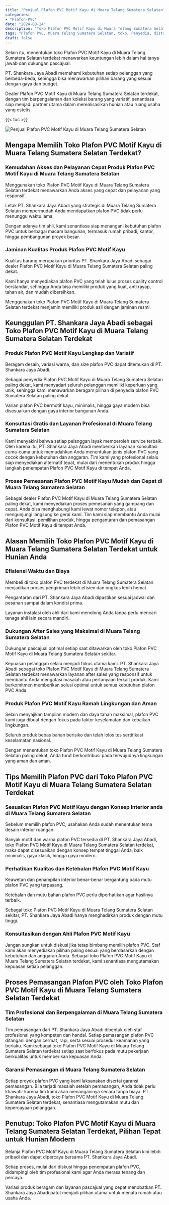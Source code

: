 ```yaml
---
title: "Penjual Plafon PVC Motif Kayu di Muara Telang Sumatera Selatan"
categories: 
- "Plafon-PVC"
date: "2024-08-24"
description: "Toko Plafon PVC Motif Kayu di Muara Telang Sumatera Selatan bagi tempat tinggal, kantor, serta gerai. Material unggulan, variasi motif, variasi warna modern, dengan servis pemasangan ditangani oleh tenaga ahli berpengalaman dan kepastian resmi!|Jasa distribusi Plafon PVC Motif Kayu di Muara Telang Sumatera Selatan untuk kebutuhan hunian, kantor, atau toko, beserta produk berkualitas dan pemasangan oleh tenaga ahli ahli serta garansi resmi.|Alternatif Plafon PVC Motif Kayu di Muara Telang Sumatera Selatan yang andal bagi hunian, office, serta toko, bersama plafon berkualitas dan instalasi ditangani oleh tenaga ahli berpengalaman dan jaminan resmi.|Penjualan Plafon PVC Motif Kayu di Muara Telang Sumatera Selatan untuk hunian, perkantoran, serta toko, beserta produk unggulan dan instalasi oleh tim ahli, dilengkapi dengan jaminan resmi.}"
tags: "Plafon PVC, Muara Telang Sumatera Selatan, toko, Penyedia, distributor"
draft: false
---
```


Selain itu, menentukan toko Plafon PVC Motif Kayu di Muara Telang Sumatera Selatan terdekat menawarkan keuntungan lebih dalam hal tanya jawab dan dukungan pascajual.

PT. Shankara Jaya Abadi memahami kebutuhan setiap pelanggan yang berbeda-beda, sehingga bisa menawarkan pilihan barang yang sesuai dengan gaya dan budget.

Dealer Plafon PVC Motif Kayu di Muara Telang Sumatera Selatan terdekat, dengan tim berpengalaman dan koleksi barang yang variatif, senantiasa siap menjadi partner utama dalam merealisasikan hunian atau ruang usaha yang estetis.

{{< toc >}}

![Penjual Plafon PVC Motif Kayu di Muara Telang Sumatera Selatan](/images/Plafon-PVC/Penjual-Plafon-PVC-Motif-Kayu-di-Muara-Telang-Sumatera-Selatan.png)


## Mengapa Memilih Toko Plafon PVC Motif Kayu di Muara Telang Sumatera Selatan Terdekat?

### Kemudahan Akses dan Pelayanan Cepat Produk Plafon PVC Motif Kayu di Muara Telang Sumatera Selatan

Menggunakan toko Plafon PVC Motif Kayu di Muara Telang Sumatera Selatan terdekat menawarkan Anda akses yang cepat dan pelayanan yang responsif.

Letak PT. Shankara Jaya Abadi yang strategis di Muara Telang Sumatera Selatan mempermudah Anda mendapatkan plafon PVC tidak perlu menunggu waktu lama.

Dengan adanya tim ahli, kami senantiasa siap menangani kebutuhan plafon PVC untuk berbagai macam bangunan, termasuk rumah pribadi, kantor, hingga pembangunan proyek besar.

### Jaminan Kualitas Produk Plafon PVC Motif Kayu

Kualitas barang merupakan prioritas PT. Shankara Jaya Abadi sebagai dealer Plafon PVC Motif Kayu di Muara Telang Sumatera Selatan paling dekat.

Kami hanya menyediakan plafon PVC yang telah lulus proses quality control berstandar, sehingga Anda bisa memiliki produk yang kuat, anti rayap, tahan air, dan mudah dibersihkan.

Menggunakan toko Plafon PVC Motif Kayu di Muara Telang Sumatera Selatan terdekat menjamin memiliki produk asli dengan jaminan resmi.

## Keunggulan PT. Shankara Jaya Abadi sebagai Toko Plafon PVC Motif Kayu di Muara Telang Sumatera Selatan Terdekat

### Produk Plafon PVC Motif Kayu Lengkap dan Variatif

Beragam desain, variasi warna, dan size plafon PVC dapat ditemukan di PT. Shankara Jaya Abadi.

Sebagai penyedia Plafon PVC Motif Kayu di Muara Telang Sumatera Selatan paling dekat, kami menyadari seluruh pelanggan memiliki keperluan yang unik, sehingga kami menawarkan beragam pilihan di penyedia plafon PVC Sumatera Selatan paling dekat.

Varian plafon PVC bermotif kayu, minimalis, hingga gaya modern bisa disesuaikan dengan gaya interior bangunan Anda.

### Konsultasi Gratis dan Layanan Profesional di Muara Telang Sumatera Selatan

Kami menyakini bahwa setiap pelanggan layak memperoleh service terbaik. Oleh karena itu, PT. Shankara Jaya Abadi memberikan layanan konsultasi cuma-cuma untuk memudahkan Anda menentukan jenis plafon PVC yang cocok dengan kebutuhan dan anggaran. Tim kami yang profesional selalu siap menyediakan alternatif tepat, mulai dari menentukan produk hingga langkah penempatan Plafon PVC Motif Kayu di tempat Anda.

### Proses Pemesanan Plafon PVC Motif Kayu Mudah dan Cepat di Muara Telang Sumatera Selatan

Sebagai dealer Plafon PVC Motif Kayu di Muara Telang Sumatera Selatan paling dekat, kami menyediakan proses pemesanan yang gampang dan cepat. Anda bisa menghubungi kami lewat nomor telepon, atau mengunjungi langsung ke gerai kami. Tim kami siap membantu Anda mulai dari konsultasi, pemilihan produk, hingga pengantaran dan pemasangan Plafon PVC Motif Kayu di tempat Anda.

## Alasan Memilih Toko Plafon PVC Motif Kayu di Muara Telang Sumatera Selatan Terdekat untuk Hunian Anda

### Efisiensi Waktu dan Biaya

Membeli di toko plafon PVC terdekat di Muara Telang Sumatera Selatan menjadikan proses pengiriman lebih efisien dan ongkos lebih hemat.

Pengantaran dari PT. Shankara Jaya Abadi dipastikan sesuai jadwal dan pesanan sampai dalam kondisi prima.

Layanan instalasi oleh ahli dari kami menolong Anda tanpa perlu mencari tenaga ahli lain secara mandiri.

### Dukungan After Sales yang Maksimal di Muara Telang Sumatera Selatan

Dukungan pascajual optimal setiap saat ditawarkan oleh toko Plafon PVC Motif Kayu di Muara Telang Sumatera Selatan sekitar.

Kepuasan pelanggan selalu menjadi fokus utama kami. PT. Shankara Jaya Abadi sebagai toko Plafon PVC Motif Kayu di Muara Telang Sumatera Selatan terdekat menawarkan layanan after sales yang responsif untuk membantu Anda mengatasi masalah atau pertanyaan terkait produk. Kami berkomitmen memberikan solusi optimal untuk semua kebutuhan plafon PVC Anda.

### Produk Plafon PVC Motif Kayu Ramah Lingkungan dan Aman

Selain menyajikan tampilan modern dan daya tahan maksimal, plafon PVC kami juga dibuat dengan fokus pada faktor keselamatan dan kebaikan lingkungan.

Seluruh produk bebas bahan berisiko dan telah lolos tes sertifikasi keselamatan nasional.

Dengan menentukan toko Plafon PVC Motif Kayu di Muara Telang Sumatera Selatan paling dekat, Anda turut berkontribusi pada terwujudnya lingkungan yang aman dan aman.

## Tips Memilih Plafon PVC dari Toko Plafon PVC Motif Kayu di Muara Telang Sumatera Selatan Terdekat

### Sesuaikan Plafon PVC Motif Kayu dengan Konsep Interior anda di Muara Telang Sumatera Selatan

Sebelum memilih plafon PVC, usahakan Anda sudah menentukan tema desain interior ruangan.

Banyak motif dan warna plafon PVC tersedia di PT. Shankara Jaya Abadi, toko Plafon PVC Motif Kayu di Muara Telang Sumatera Selatan terdekat, maka dapat disesuaikan dengan konsep tempat tinggal Anda, baik minimalis, gaya klasik, hingga gaya modern.

### Perhatikan Kualitas dan Ketebalan Plafon PVC Motif Kayu

Keawetan dan penampilan interior benar-benar bergantung pada mutu plafon PVC yang terpasang.

Ketebalan dan mutu bahan plafon PVC perlu diperhatikan agar hasilnya terbaik.

Sebagai toko Plafon PVC Motif Kayu di Muara Telang Sumatera Selatan sekitar, PT. Shankara Jaya Abadi hanya menghadirkan produk dengan mutu tinggi.

### Konsultasikan dengan Ahli Plafon PVC Motif Kayu

Jangan sungkan untuk diskusi jika tetap bimbang memilih plafon PVC. Staf kami akan menyediakan pilihan paling sesuai yang berdasarkan dengan kebutuhan dan anggaran Anda. Sebagai toko Plafon PVC Motif Kayu di Muara Telang Sumatera Selatan terdekat, kami senantiasa mengutamakan kepuasan setiap pelanggan.

## Proses Pemasangan Plafon PVC oleh Toko Plafon PVC Motif Kayu di Muara Telang Sumatera Selatan Terdekat

### Tim Profesional dan Berpengalaman di Muara Telang Sumatera Selatan

Tim pemasangan dari PT. Shankara Jaya Abadi dibentuk oleh staf profesional yang kompeten dan handal. Setiap pemasangan plafon PVC ditangani dengan cermat, rapi, serta sesuai prosedur keamanan yang berlaku. Kami sebagai toko Plafon PVC Motif Kayu di Muara Telang Sumatera Selatan terdekat setiap saat berfokus pada mutu pekerjaan berkualitas untuk memberikan kepuasan Anda.

### Garansi Pemasangan di Muara Telang Sumatera Selatan

Setiap proyek plafon PVC yang kami laksanakan disertai garansi pemasangan. Bila terjadi masalah setelah pemasangan, Anda tidak perlu khawatir karena tim kami akan menanganinya secara tanpa biaya. PT. Shankara Jaya Abadi, toko Plafon PVC Motif Kayu di Muara Telang Sumatera Selatan terdekat, senantiasa mengutamakan mutu dan kepercayaan pelanggan.

## Penutup: Toko Plafon PVC Motif Kayu di Muara Telang Sumatera Selatan Terdekat, Pilihan Tepat untuk Hunian Modern

Belanja Plafon PVC Motif Kayu di Muara Telang Sumatera Selatan kini lebih pribadi dan dapat dipercaya bersama PT. Shankara Jaya Abadi.

Setiap proses, mulai dari diskusi hingga penempatan plafon PVC, didampingi oleh tim profesional kami agar Anda merasa tenang dan percaya.

Variasi produk beragam dan layanan pascajual yang cepat menobatkan PT. Shankara Jaya Abadi patut menjadi pilihan utama untuk menata rumah atau usaha Anda.